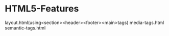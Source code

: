 # HTML5-Features
layout.html(using&lt;section>&lt;header>&lt;footer>&lt;main>tags)  media-tags.html semantic-tags.html
